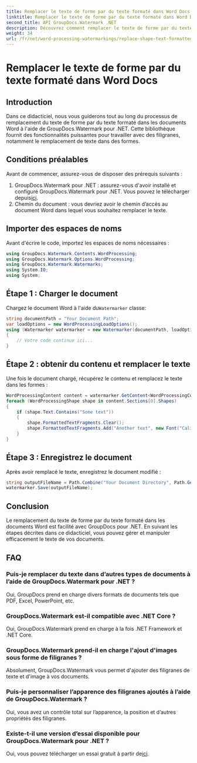 ```yaml
---
title: Remplacer le texte de forme par du texte formaté dans Word Docs
linktitle: Remplacer le texte de forme par du texte formaté dans Word Docs
second_title: API GroupDocs.Watermark .NET
description: Découvrez comment remplacer le texte de forme par du texte formaté dans des documents Word à l'aide de GroupDocs.Watermark pour .NET. Vos capacités d’édition de documents sans effort.
weight: 34
url: /fr/net/word-processing-watermarkings/replace-shape-text-formatted-text-word-docs/
---
```


# Remplacer le texte de forme par du texte formaté dans Word Docs

## Introduction
Dans ce didacticiel, nous vous guiderons tout au long du processus de remplacement du texte de forme par du texte formaté dans les documents Word à l'aide de GroupDocs.Watermark pour .NET. Cette bibliothèque fournit des fonctionnalités puissantes pour travailler avec des filigranes, notamment le remplacement de texte dans des formes.
## Conditions préalables
Avant de commencer, assurez-vous de disposer des prérequis suivants :
1.  GroupDocs.Watermark pour .NET : assurez-vous d'avoir installé et configuré GroupDocs.Watermark pour .NET. Vous pouvez le télécharger depuis[ici](https://releases.groupdocs.com/Watermark/net/).
2. Chemin du document : vous devriez avoir le chemin d’accès au document Word dans lequel vous souhaitez remplacer le texte.

## Importer des espaces de noms
Avant d'écrire le code, importez les espaces de noms nécessaires :
```csharp
using GroupDocs.Watermark.Contents.WordProcessing;
using GroupDocs.Watermark.Options.WordProcessing;
using GroupDocs.Watermark.Watermarks;
using System.IO;
using System;
```
## Étape 1 : Charger le document
 Chargez le document Word à l'aide du`Watermarker` classe:
```csharp
string documentPath = "Your Document Path";
var loadOptions = new WordProcessingLoadOptions();
using (Watermarker watermarker = new Watermarker(documentPath, loadOptions))
{
    // Votre code continue ici...
}
```
## Étape 2 : obtenir du contenu et remplacer le texte
Une fois le document chargé, récupérez le contenu et remplacez le texte dans les formes :
```csharp
WordProcessingContent content = watermarker.GetContent<WordProcessingContent>();
foreach (WordProcessingShape shape in content.Sections[0].Shapes)
{
    if (shape.Text.Contains("Some text"))
    {
        shape.FormattedTextFragments.Clear();
        shape.FormattedTextFragments.Add("Another text", new Font("Calibri", 19, FontStyle.Bold), Color.Red, Color.Aqua);
    }
}
```
## Étape 3 : Enregistrez le document
Après avoir remplacé le texte, enregistrez le document modifié :
```csharp
string outputFileName = Path.Combine("Your Document Directory", Path.GetFileName(documentPath));
watermarker.Save(outputFileName);
```

## Conclusion
Le remplacement du texte de forme par du texte formaté dans les documents Word est facilité avec GroupDocs pour .NET. En suivant les étapes décrites dans ce didacticiel, vous pouvez gérer et manipuler efficacement le texte de vos documents.

## FAQ
### Puis-je remplacer du texte dans d’autres types de documents à l’aide de GroupDocs.Watermark pour .NET ?
Oui, GroupDocs prend en charge divers formats de documents tels que PDF, Excel, PowerPoint, etc.
### GroupDocs.Watermark est-il compatible avec .NET Core ?
Oui, GroupDocs.Watermark prend en charge à la fois .NET Framework et .NET Core.
### GroupDocs.Watermark prend-il en charge l'ajout d'images sous forme de filigranes ?
Absolument, GroupDocs.Watermark vous permet d'ajouter des filigranes de texte et d'image à vos documents.
### Puis-je personnaliser l’apparence des filigranes ajoutés à l’aide de GroupDocs.Watermark ?
Oui, vous avez un contrôle total sur l’apparence, la position et d’autres propriétés des filigranes.
### Existe-t-il une version d’essai disponible pour GroupDocs.Watermark pour .NET ?
 Oui, vous pouvez télécharger un essai gratuit à partir de[ici](https://releases.groupdocs.com/).